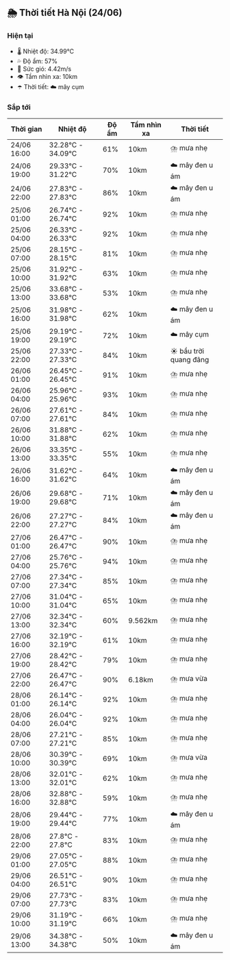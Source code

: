 ## 🌦️ Thời tiết Hà Nội (24/06)

### Hiện tại

- 🌡️ Nhiệt độ: 34.99℃
- 💦 Độ ẩm: 57%
- 💨 Sức gió: 4.42m/s
- 👁️ Tầm nhìn xa: 10km
- ☂️ Thời tiết: ☁️ mây cụm

### Sắp tới

| Thời gian | Nhiệt độ | Độ ẩm | Tầm nhìn xa | Thời tiết |
| --- | --- | --- | --- | --- |
| 24/06 16:00 | 32.28℃ - 34.09℃ | 61% | 10km | ⛈️ mưa nhẹ |
| 24/06 19:00 | 29.33℃ - 31.22℃ | 70% | 10km | ☁️ mây đen u ám |
| 24/06 22:00 | 27.83℃ - 27.83℃ | 86% | 10km | ☁️ mây đen u ám |
| 25/06 01:00 | 26.74℃ - 26.74℃ | 92% | 10km | ⛈️ mưa nhẹ |
| 25/06 04:00 | 26.33℃ - 26.33℃ | 92% | 10km | ⛈️ mưa nhẹ |
| 25/06 07:00 | 28.15℃ - 28.15℃ | 81% | 10km | ⛈️ mưa nhẹ |
| 25/06 10:00 | 31.92℃ - 31.92℃ | 63% | 10km | ⛈️ mưa nhẹ |
| 25/06 13:00 | 33.68℃ - 33.68℃ | 53% | 10km | ⛈️ mưa nhẹ |
| 25/06 16:00 | 31.98℃ - 31.98℃ | 62% | 10km | ☁️ mây đen u ám |
| 25/06 19:00 | 29.19℃ - 29.19℃ | 72% | 10km | ☁️ mây cụm |
| 25/06 22:00 | 27.33℃ - 27.33℃ | 84% | 10km | ☀️ bầu trời quang đãng |
| 26/06 01:00 | 26.45℃ - 26.45℃ | 91% | 10km | ⛈️ mưa nhẹ |
| 26/06 04:00 | 25.96℃ - 25.96℃ | 93% | 10km | ⛈️ mưa nhẹ |
| 26/06 07:00 | 27.61℃ - 27.61℃ | 84% | 10km | ⛈️ mưa nhẹ |
| 26/06 10:00 | 31.88℃ - 31.88℃ | 62% | 10km | ⛈️ mưa nhẹ |
| 26/06 13:00 | 33.35℃ - 33.35℃ | 55% | 10km | ⛈️ mưa nhẹ |
| 26/06 16:00 | 31.62℃ - 31.62℃ | 64% | 10km | ☁️ mây đen u ám |
| 26/06 19:00 | 29.68℃ - 29.68℃ | 71% | 10km | ☁️ mây đen u ám |
| 26/06 22:00 | 27.27℃ - 27.27℃ | 84% | 10km | ☁️ mây đen u ám |
| 27/06 01:00 | 26.47℃ - 26.47℃ | 90% | 10km | ⛈️ mưa nhẹ |
| 27/06 04:00 | 25.76℃ - 25.76℃ | 94% | 10km | ⛈️ mưa nhẹ |
| 27/06 07:00 | 27.34℃ - 27.34℃ | 85% | 10km | ⛈️ mưa nhẹ |
| 27/06 10:00 | 31.04℃ - 31.04℃ | 65% | 10km | ⛈️ mưa nhẹ |
| 27/06 13:00 | 32.34℃ - 32.34℃ | 60% | 9.562km | ⛈️ mưa nhẹ |
| 27/06 16:00 | 32.19℃ - 32.19℃ | 61% | 10km | ⛈️ mưa nhẹ |
| 27/06 19:00 | 28.42℃ - 28.42℃ | 79% | 10km | ⛈️ mưa nhẹ |
| 27/06 22:00 | 26.47℃ - 26.47℃ | 90% | 6.18km | ⛈️ mưa vừa |
| 28/06 01:00 | 26.14℃ - 26.14℃ | 92% | 10km | ⛈️ mưa nhẹ |
| 28/06 04:00 | 26.04℃ - 26.04℃ | 92% | 10km | ⛈️ mưa nhẹ |
| 28/06 07:00 | 27.21℃ - 27.21℃ | 85% | 10km | ⛈️ mưa nhẹ |
| 28/06 10:00 | 30.39℃ - 30.39℃ | 69% | 10km | ⛈️ mưa vừa |
| 28/06 13:00 | 32.01℃ - 32.01℃ | 62% | 10km | ⛈️ mưa nhẹ |
| 28/06 16:00 | 32.88℃ - 32.88℃ | 59% | 10km | ⛈️ mưa nhẹ |
| 28/06 19:00 | 29.44℃ - 29.44℃ | 77% | 10km | ☁️ mây đen u ám |
| 28/06 22:00 | 27.8℃ - 27.8℃ | 83% | 10km | ⛈️ mưa nhẹ |
| 29/06 01:00 | 27.05℃ - 27.05℃ | 88% | 10km | ⛈️ mưa nhẹ |
| 29/06 04:00 | 26.51℃ - 26.51℃ | 90% | 10km | ⛈️ mưa nhẹ |
| 29/06 07:00 | 27.73℃ - 27.73℃ | 83% | 10km | ⛈️ mưa nhẹ |
| 29/06 10:00 | 31.19℃ - 31.19℃ | 66% | 10km | ⛈️ mưa nhẹ |
| 29/06 13:00 | 34.38℃ - 34.38℃ | 50% | 10km | ☁️ mây đen u ám |
